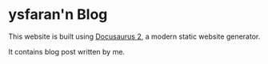 # ysfaran'n Blog

This website is built using [Docusaurus 2](https://docusaurus.io/), a modern static website generator.

It contains blog post written by me.
